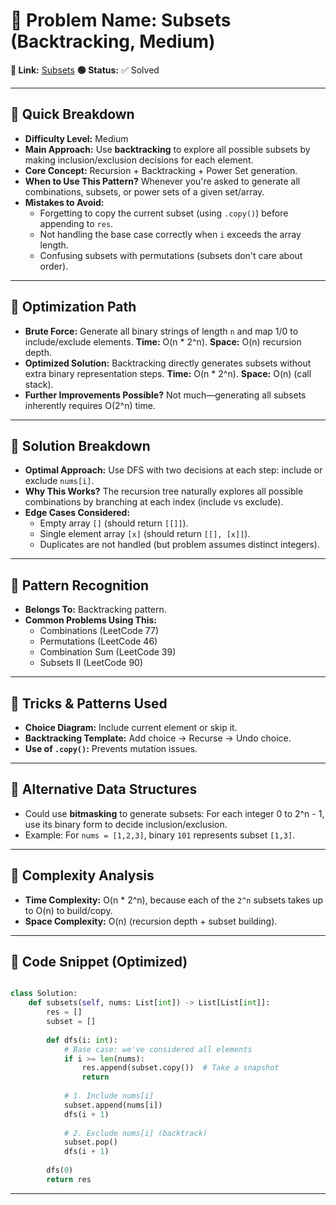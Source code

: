 # 🔹 Problem Name: Subsets (Backtracking, Medium)

**🔗 Link:** [Subsets](https://leetcode.com/problems/subsets/)
**🟢 Status:** ✅ Solved

---

## 🔹 Quick Breakdown

* **Difficulty Level:** Medium
* **Main Approach:** Use **backtracking** to explore all possible subsets by making inclusion/exclusion decisions for each element.
* **Core Concept:** Recursion + Backtracking + Power Set generation.
* **When to Use This Pattern?** Whenever you're asked to generate all combinations, subsets, or power sets of a given set/array.
* **Mistakes to Avoid:**
  * Forgetting to copy the current subset (using `.copy()`) before appending to `res`.
  * Not handling the base case correctly when `i` exceeds the array length.
  * Confusing subsets with permutations (subsets don't care about order).

---

## 🔹 Optimization Path

* **Brute Force:** Generate all binary strings of length `n` and map 1/0 to include/exclude elements. **Time:** O(n \* 2^n). **Space:** O(n) recursion depth.
* **Optimized Solution:** Backtracking directly generates subsets without extra binary representation steps. **Time:** O(n \* 2^n). **Space:** O(n) (call stack).
* **Further Improvements Possible?** Not much—generating all subsets inherently requires O(2^n) time.

---

## 🔹 Solution Breakdown

* **Optimal Approach:** Use DFS with two decisions at each step: include or exclude `nums[i]`.
* **Why This Works?** The recursion tree naturally explores all possible combinations by branching at each index (include vs exclude).
* **Edge Cases Considered:**
  * Empty array `[]` (should return `[[]]`).
  * Single element array `[x]` (should return `[[], [x]]`).
  * Duplicates are not handled (but problem assumes distinct integers).

---

## 🔹 Pattern Recognition

* **Belongs To:** Backtracking pattern.
* **Common Problems Using This:**
  * Combinations (LeetCode 77)
  * Permutations (LeetCode 46)
  * Combination Sum (LeetCode 39)
  * Subsets II (LeetCode 90)

---

## 🔹 Tricks & Patterns Used

* **Choice Diagram:** Include current element or skip it.
* **Backtracking Template:** Add choice -> Recurse -> Undo choice.
* **Use of `.copy()`:** Prevents mutation issues.

---

## 🔹 Alternative Data Structures

* Could use **bitmasking** to generate subsets: For each integer 0 to 2^n - 1, use its binary form to decide inclusion/exclusion.
* Example: For `nums = [1,2,3]`, binary `101` represents subset `[1,3]`.

---

## 🔹 Complexity Analysis

* **Time Complexity:** O(n \* 2^n), because each of the `2^n` subsets takes up to O(n) to build/copy.
* **Space Complexity:** O(n) (recursion depth + subset building).

---

## 🔹 Code Snippet (Optimized)

```python

class Solution:
    def subsets(self, nums: List[int]) -> List[List[int]]:
        res = []
        subset = []
  
        def dfs(i: int):
            # Base case: we've considered all elements
            if i >= len(nums):
                res.append(subset.copy())  # Take a snapshot
                return
      
            # 1. Include nums[i]
            subset.append(nums[i])
            dfs(i + 1)
      
            # 2. Exclude nums[i] (backtrack)
            subset.pop()
            dfs(i + 1)
  
        dfs(0)
        return res
```

---
